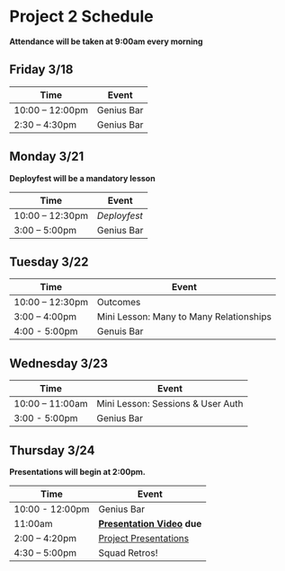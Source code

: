 # Project 2 Schedule

**Attendance will be taken at 9:00am every morning**

## Friday 3/18

| Time | Event |
|------|-------|
|10:00 – 12:00pm | Genius Bar |
|2:30 – 4:30pm | Genius Bar |

## Monday 3/21

**Deployfest will be a mandatory lesson**

| Time | Event |
|------|-------|
| 10:00 – 12:30pm | *Deployfest* |
| 3:00 – 5:00pm | Genius Bar |

## Tuesday 3/22

| Time | Event |
|------|-------|
| 10:00 – 12:30pm | Outcomes |
| 3:00 – 4:00pm | Mini Lesson: Many to Many Relationships |
| 4:00 - 5:00pm | Genuis Bar |

## Wednesday 3/23

| Time | Event |
|------|-------|
|10:00 – 11:00am | Mini Lesson: Sessions & User Auth |
| 3:00 - 5:00pm | Genius Bar|

## Thursday 3/24

**Presentations will begin at 2:00pm.**

| Time | Event |
|------|-------|
| 10:00 - 12:00pm | Genius Bar |
| 11:00am | **[Presentation Video](./presentations.md) due** |
| 2:00 – 4:20pm  | [Project Presentations](./presentations.md)|
| 4:30 – 5:00pm | Squad Retros! |
